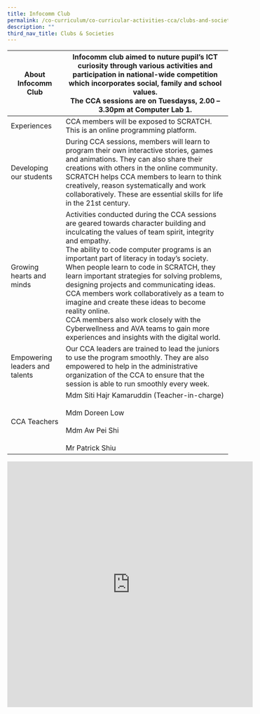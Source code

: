 ```yaml
---
title: Infocomm Club
permalink: /co-curriculum/co-curricular-activities-cca/clubs-and-societies/infocomm-club/
description: ""
third_nav_title: Clubs & Societies
---
```

<table class="tg">
<thead>
  <tr>
    <th class="tg-dafn">About Infocomm Club</th>
    <th class="tg-u05r">Infocomm club aimed to nuture pupil’s ICT curiosity through various activities and participation in national-wide competition which incorporates social, family and school values.<br>The CCA sessions are on Tuesdayss, 2.00 – 3.30pm at Computer Lab 1.</th>
  </tr>
</thead>
<tbody>
  <tr>
    <td class="tg-dafn">Experiences</td>
    <td class="tg-u05r">CCA members will be exposed to SCRATCH.  This is an online programming platform.</td>
  </tr>
  <tr>
    <td class="tg-dafn">Developing our students</td>
    <td class="tg-u05r">During CCA sessions, members will learn to program their own interactive stories, games and animations.  They can also share their creations with others in the online community.  SCRATCH helps CCA members to learn to think creatively, reason systematically and work collaboratively.  These are essential skills for life in the 21st century.</td>
  </tr>
  <tr>
    <td class="tg-dafn">Growing hearts and minds</td>
    <td class="tg-u05r">Activities conducted during the CCA sessions are geared towards character building and inculcating the values of team spirit, integrity and empathy.<br>The ability to code computer programs is an important part of literacy in today’s society. When people learn to code in SCRATCH, they learn important strategies for solving problems, designing projects and communicating ideas. CCA members work collaboratively as a team to imagine and create these ideas to become reality online. <br>CCA members also work closely with the Cyberwellness and AVA teams to gain more experiences and insights with the digital world.</td>
  </tr>
  <tr>
    <td class="tg-dafn">Empowering leaders and talents<br> </td>
    <td class="tg-u05r">Our CCA leaders are trained to lead the juniors to use the program smoothly.  They are also empowered to  help in the administrative organization of the CCA to ensure that the session is able to run smoothly every week.</td>
  </tr>
  <tr>
    <td class="tg-dafn">CCA Teachers</td>
    <td class="tg-u05r">Mdm Siti Hajr Kamaruddin (Teacher-in-charge)<br><br>Mdm Doreen Low<br><br>Mdm Aw Pei Shi<br><br>Mr Patrick Shiu</td>
  </tr>
</tbody>
</table>

<iframe allowfullscreen="true" height="560" width="560" frameborder="0" src="https://docs.google.com/presentation/d/e/2PACX-1vSm89eswRKxPXQw-luUwEbiS_9grrY_K2Q74Om8TUAHulAWzvKRcWlx5es9sQ1VD_hWVrsBEXOYWK40/embed?start=true&amp;loop=true&amp;delayms=3000"></iframe>